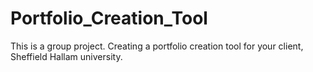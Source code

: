 # Portfolio_Creation_Tool
This is a group project. Creating a portfolio creation tool for your client, Sheffield Hallam university.
